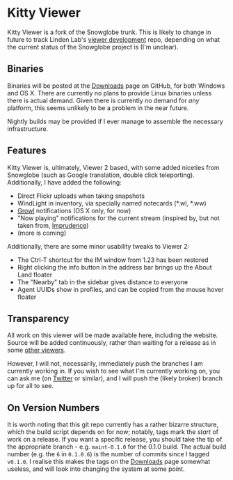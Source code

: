 Kitty Viewer
============
Kitty Viewer is a fork of the Snowglobe trunk. This is likely to change
in future to track Linden Lab's [viewer development][] repo, depending on what the current
status of the Snowglobe project is (I'm unclear).

Binaries
--------
Binaries will be posted at the [Downloads][] page on GitHub, for both Windows and OS X.
There are currently no plans to provide Linux binaries unless there is actual demand.
Given there is currently no demand for *any* platform, this seems unlikely to be a problem
in the near future.

Nightly builds may be provided if I ever manage to assemble the necessary infrastructure.

Features
--------
Kitty Viewer is, ultimately, Viewer 2 based, with some added niceties from Snowglobe
(such as Google translation, double click teleporting). Additionally, I have added the following:

- Direct Flickr uploads when taking snapshots
- WindLight in inventory, via specially named notecards (\*.wl, \*.ww)
- [Growl][] notifications (OS X only, for now)
- "Now playing" notifications for the current stream (inspired by, but not taken from, [Imprudence][])
- (more is coming)

Additionally, there are some minor usability tweaks to Viewer 2:

- The Ctrl-T shortcut for the IM window from 1.23 has been restored
- Right clicking the info button in the address bar brings up the About Land floater
- The "Nearby" tab in the sidebar gives distance to everyone
- Agent UUIDs show in profiles, and can be copied from the mouse hover floater

Transparency
------------
All work on this viewer will be made available here, including the website. Source will be
added continuously, rather than waiting for a release as in some [other viewers][Emerald].

However, I will not, necessarily, immediately push the branches I am currently working in. If
you wish to see what I'm currently working on, you can ask me (on [Twitter][] or similar),
and I will push the (likely broken) branch up for all to see.

On Version Numbers
------------
It is worth noting that this git repo currently has a rather bizarre structure, which the build
script depends on for now; notably, tags mark the *start* of work on a release. If you want a
specific release, you should take the tip of the appropriate branch - e.g. `maint-0.1.0` for
the 0.1.0 build. The actual build number (e.g. the `6` in `0.1.0.6`) is the number of commits
since I tagged `v0.1.0`. I realise this makes the tags on the [Downloads][] page somewhat useless,
and will look into changing the system at some point.

[Imprudence]: http://imprudenceviewer.org/
[Growl]: http://growl.info/
[Viewer Development]: http://hg.secondlife.com/viewer-development
[Emerald]: http://emerald.modularsystems.sl/
[Twitter]: http://twitter.com/KatharineBerry
[Downloads]: http://github.com/Katharine/kittyviewer/downloads
